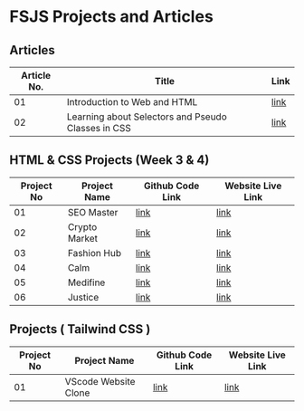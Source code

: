# FSJS Projects and Articles

## Articles

| Article No. | Title                                              | Link                                                                                     |
| ----------- | -------------------------------------------------- | ---------------------------------------------------------------------------------------- |
| 01          | Introduction to Web and HTML                       | [link](https://badjatya.hashnode.dev/introduction-to-web-and-html)                       |
| 02          | Learning about Selectors and Pseudo Classes in CSS | [link](https://badjatya.hashnode.dev/learning-about-selectors-and-pseudo-classes-in-css) |

## HTML & CSS Projects (Week 3 & 4)

| Project No | Project Name  | Github Code Link                                                                                                            | Website Live Link                                   |
| ---------- | ------------- | --------------------------------------------------------------------------------------------------------------------------- | --------------------------------------------------- |
| 01         | SEO Master    | [link](<https://github.com/badjatya/FSJS/tree/main/Html%20%26%20Css%20(week%203%2C%204)/Project%201%20-%20SEO%20Master>)    | [link](https://badjatya-seo-master.netlify.app/)    |
| 02         | Crypto Market | [link](<https://github.com/badjatya/FSJS/tree/main/Html%20%26%20Css%20(week%203%2C%204)/Project%202%20-%20Crypto%20Market>) | [link](https://badjatya-crypto-master.netlify.app/) |
| 03         | Fashion Hub   | [link](<https://github.com/badjatya/FSJS/tree/main/Html%20%26%20Css%20(week%203%2C%204)/Project%203%20-%20Fashion%20Hub>)   | [link](https://badjatya-fashion-hub.netlify.app/)   |
| 04         | Calm          | [link](<https://github.com/badjatya/FSJS/tree/main/Html%20%26%20Css%20(week%203%2C%204)/Project%204%20-%20Calm>)            | [link](https://badjatya-calm.netlify.app/)          |
| 05         | Medifine      | [link](<https://github.com/badjatya/FSJS/tree/main/Html%20%26%20Css%20(week%203%2C%204)/Project%205%20-%20Medifine>)        | [link](https://badjatya-medifine.netlify.app/)      |
| 06         | Justice       | [link](<https://github.com/badjatya/FSJS/tree/main/Html%20%26%20Css%20(week%203%2C%204)/Project%206%20-%20Justice>)         | [link](https://badjatya-justice.netlify.app/)       |

## Projects ( Tailwind CSS )

| Project No | Project Name         | Github Code Link                                                              | Website Live Link                                           |
| ---------- | -------------------- | ----------------------------------------------------------------------------- | ----------------------------------------------------------- |
| 01         | VScode Website Clone | [link](https://github.com/badjatya/FSJS/tree/main/Tailwind/VS%20Code%20Clone) | [link](https://badjatya-vscode-clone-tailwind.netlify.app/) |
